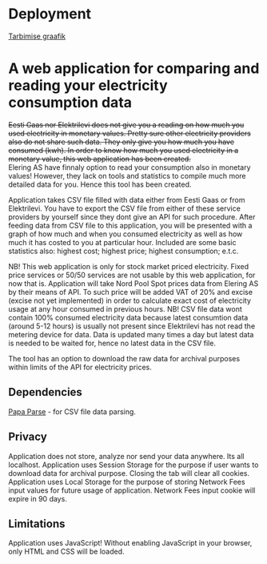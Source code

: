 
# Deployment

[Tarbimise graafik](https://nata1993.github.io/tarbimise_graafik/)

# A web application for comparing and reading your electricity consumption data

~~Eesti Gaas nor Elektrilevi does not give you a reading on how much you used electricity in monetary values.
Pretty sure other electricity providers also do not share such data. They only give you how much you have
consumed (kwh). In order to know how much you used electricity in a monetary value, this web application has
been created.~~  
Elering AS have finnaly option to read your consumption also in monetary values! However, they lack on tools
and statistics to compile much more detailed data for you. Hence this tool has been created.

Application takes CSV file filled with data either from Eesti Gaas or from Elektrilevi. You have to export
the CSV file from either of these service providers by yourself since they dont give an API for such procedure.
After feeding data from CSV file to this application, you will be presented with a graph of how much and when
you consumed electricity as well as how much it has costed to you at particular hour. Included are some basic
statistics also: highest cost; highest price; highest consumption; e.t.c.

NB! This web application is only for stock market priced electricity. Fixed price services or 50/50 services
are not usable by this web application, for now that is.
Application will take Nord Pool Spot prices data from Elering AS by their means of API. To such price will be
added VAT of 20% and excise (excise not yet implemented) in order to calculate exact cost of electricity usage at any hour consumed in previous
hours.
NB! CSV file data wont contain 100% consumed electricity data because latest consumtion data (around 5-12 hours)
is usually not present since Elektrilevi has not read the metering device for data. Data is updated many times
a day but latest data is needed to be waited for, hence no latest data in the CSV file.

The tool has an option to download the raw data for archival purposes within limits of the API for electricity
prices.

## Dependencies

[Papa Parse](https://www.papaparse.com/) - for CSV file data parsing.

## Privacy

Application does not store, analyze nor send your data anywhere. Its all localhost.
Application uses Session Storage for the purpose if user wants to download data for archival
purpose. Closing the tab will clear all cookies.
Application uses Local Storage for the purpose of storing Network Fees input values for future
usage of application. Network Fees input cookie will expire in 90 days.

## Limitations

Application uses JavaScript! Without enabling JavaScript in your browser, only HTML and CSS will be loaded.
